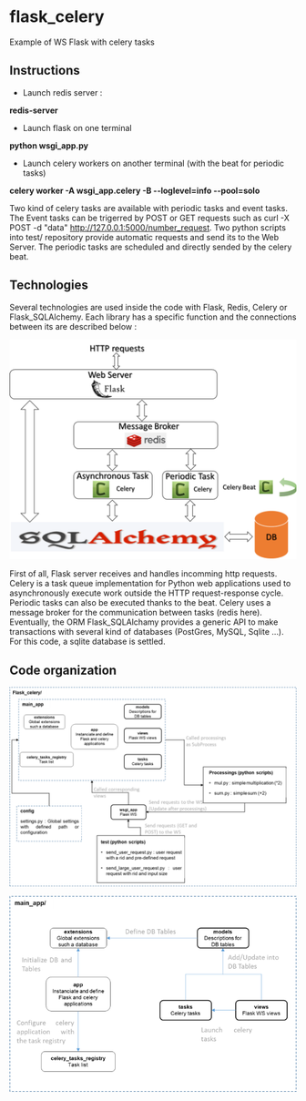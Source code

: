 # flask_celery

Example of WS Flask with celery tasks

## Instructions

* Launch redis server :

**redis-server**

* Launch flask on one terminal

**python wsgi_app.py** 

* Launch celery workers on another terminal (with the beat for periodic tasks)

**celery worker -A wsgi_app.celery -B --loglevel=info --pool=solo**


Two kind of celery tasks are available with periodic tasks and event tasks. The Event tasks can be trigerred by POST or GET requests such as curl -X POST -d "data" http://127.0.0.1:5000/number_request. Two python scripts into test/ repository provide automatic requests and send its to the Web Server. The periodic tasks are scheduled and directly sended by the celery beat.


## Technologies

Several technologies are used inside the code with Flask, Redis, Celery or Flask_SQLAlchemy. Each library has a specific function and the connections between its are described below :

![Technologies : ](./img/Technos.png?raw=true "Technology connections")


First of all, Flask server receives and handles incomming http requests. Celery is a task queue implementation for Python web applications used to asynchronously execute work outside the HTTP request-response cycle. Periodic tasks can also be executed thanks to the beat. Celery uses a message broker for the communication between tasks (redis here). Eventually, the ORM Flask_SQLAlchamy provides a generic API to make transactions with several kind of databases (PostGres, MySQL, Sqlite ...). For this code, a sqlite database is settled.  


## Code organization



![FlaskCelery directory : ](./img/Rep_FlaskCelery.png?raw=true "FlaskCelery directory/")



![MainApp directory : ](./img/Rep_mainApp.png?raw=true "MainApp directory/")


